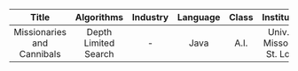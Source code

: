 |            Title           |      Algorithms      | Industry | Language | Class |         Institution         |
|:--------------------------:|:--------------------:|:--------:|:--------:|:-----:|:---------------------------:|
| Missionaries and Cannibals | Depth Limited Search |     -    |   Java   |  A.I. | Univ. of Missouri-St. Louis |